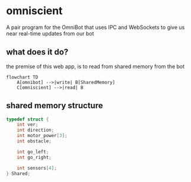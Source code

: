 # omniscient

A pair program for the OmniBot that uses IPC and WebSockets to give us near
real-time updates from our bot

## what does it do?

the premise of this web app, is to read from shared memory from the bot

```mermaid
flowchart TD
    A[omnibot] -->|write| B[SharedMemory]
    C[omniscient] -->|read| B
```

## shared memory structure

```c
typedef struct {
    int ver;
    int direction;
    int motor_power[3];
    int obstacle;

    int go_left;
    int go_right;

    int sensors[4];
} Shared;
```
